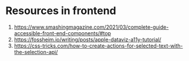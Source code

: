 # Resources in frontend

1. https://www.smashingmagazine.com/2021/03/complete-guide-accessible-front-end-components/#top
2. https://fossheim.io/writing/posts/apple-dataviz-a11y-tutorial/
3. https://css-tricks.com/how-to-create-actions-for-selected-text-with-the-selection-api/
